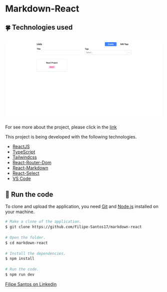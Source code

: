 # Markdown-React

## :four_leaf_clover: Technologies used

<h2 align="center">
  <img alt="Preview" title="Preview" src="./public/preview.png" />
</h2>

For see more about the project, please click in the [link]()

This project is being developed with the following technologies.

-   [ReactJS](https://reactjs.org/)
-   [TypeScript](https://www.typescriptlang.org/docs/)
-   [Tailwindcss](https://tailwindcss.com/)
-   [React-Router-Dom](https://reactrouter.com/en/main)
-   [React-Markdown](https://github.com/remarkjs/react-markdown)
-   [React-Select](https://react-select.com/home)
-   [VS Code](https://code.visualstudio.com/)


## :rocket: Run the code

To clone and upload the application, you need [Git](https://git-scm.com) and [Node.js](https://nodejs.org/en) installed on your machine.

```bash
# Make a clone of the application.
$ git clone https://github.com/Filipe-Santos17/markdown-react

# Open the folder.
$ cd markdown-react

# Install the dependencies.
$ npm install

# Run the code.
$ npm run dev

```

[Filipe Santos on Linkedin](https://www.linkedin.com/in/filipemarquesdeveloper/)